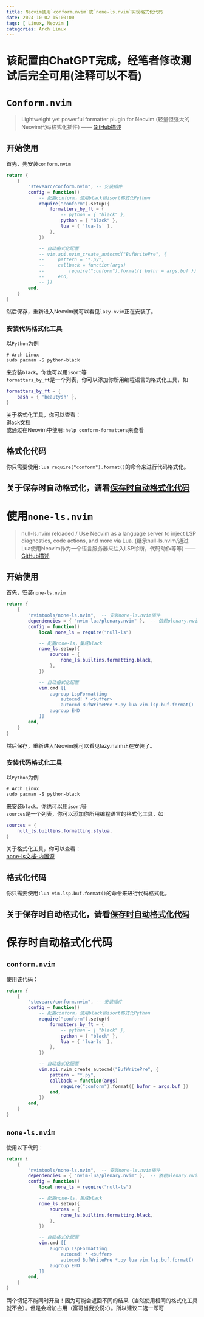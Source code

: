 ```yaml
---
title: Neovim使用`conform.nvim`或`none-ls.nvim`实现格式化代码
date: 2024-10-02 15:00:00
tags: [ Linux, Neovim ]
categories: Arch Linux
---
```

# 该配置由ChatGPT完成，经笔者修改测试后完全可用(注释可以不看)
# `Conform.nvim`
> Lightweight yet powerful formatter plugin for Neovim
> (轻量但强大的Neovim代码格式化插件)
> —— [GitHub描述](https://github.com/stevearc/conform.nvim)
## 开始使用
首先，先安装`conform.nvim`
```lua
return {
    {
        "stevearc/conform.nvim", -- 安装插件
        config = function()
            -- 配置conform，使用black和isort格式化Python
            require("conform").setup({
                formatters_by_ft = {
                    -- python = { "black" },
                    python = { "black" },
                    lua = { 'lua-ls' },
                },
            })

            -- 自动格式化配置
            -- vim.api.nvim_create_autocmd("BufWritePre", {
            --     pattern = "*.py",
            --     callback = function(args)
            --         require("conform").format({ bufnr = args.buf })
            --     end,
            -- })
        end,
    }
}

```
然后保存，重新进入Neovim就可以看见`lazy.nvim`正在安装了。
### 安装代码格式化工具
以`Python`为例
```
# Arch Linux
sudo pacman -S python-black
```
来安装`black`。你也可以用`isort`等\
`formatters_by_ft`是一个列表，你可以添加你所用编程语言的格式化工具，如
```lua
formatters_by_ft = {
    bash = { 'beautysh' },
}
```
关于格式化工具，你可以查看：\
[Black文档](https://github.com/stevearc/conform.nvim?tab=readme-ov-file#formatters)\
或通过在Neovim中使用`:help conform-formatters`来查看
## 格式化代码
你只需要使用`:lua require("conform").format()`的命令来进行代码格式化。
## 关于保存时自动格式化，请看[保存时自动格式化代码](/content/posts/Neovim_cmp_other-fmt.md#保存时自动格式化代码)
# 使用`none-ls.nvim`
> null-ls.nvim reloaded / Use Neovim as a language server to inject LSP diagnostics, code actions, and more via Lua. 
> (继承null-ls.nvim/通过Lua使用Neovim作为一个语言服务器来注入LSP诊断，代码动作等等)
> —— [GitHub描述](https://github.com/nvimtools/none-ls.nvim/)
## 开始使用
首先，安装`none-ls.nvim`
```lua
return {
    {
        "nvimtools/none-ls.nvim",  -- 安装none-ls.nvim插件
        dependencies = { "nvim-lua/plenary.nvim" },  -- 依赖plenary.nvim
        config = function()
            local none_ls = require("null-ls")

            -- 配置none-ls，集成black
            none_ls.setup({
                sources = {
                    none_ls.builtins.formatting.black,
                },
            })

            -- 自动格式化配置
            vim.cmd [[
                augroup LspFormatting
                    autocmd! * <buffer>
                    autocmd BufWritePre *.py lua vim.lsp.buf.format()
                augroup END
            ]]
        end,
    }
}

```
然后保存，重新进入Neovim就可以看见lazy.nvim正在安装了。
### 安装代码格式化工具
以`Python`为例
```
# Arch Linux
sudo pacman -S python-black
```
来安装`black`。你也可以用`isort`等\
`sources`是一个列表，你可以添加你所用编程语言的格式化工具，如
```lua
sources = {
    null_ls.builtins.formatting.stylua,
}
```
关于格式化工具，你可以查看：\
[none-ls文档-内置源](https://github.com/nvimtools/none-ls.nvim/blob/main/doc/BUILTINS.md)
## 格式化代码
你只需要使用`:lua vim.lsp.buf.format()`的命令来进行代码格式化。
## 关于保存时自动格式化，请看[保存时自动格式化代码](/content/posts/Neovim_cmp_other-fmt.md#保存时自动格式化代码)
# 保存时自动格式化代码
## `conform.nvim`
使用该代码：
```lua
return {
    {
        "stevearc/conform.nvim", -- 安装插件
        config = function()
            -- 配置conform，使用black和isort格式化Python
            require("conform").setup({
                formatters_by_ft = {
                    -- python = { "black" },
                    python = { "black" },
                    lua = { 'lua-ls' },
                },
            })

            -- 自动格式化配置
            vim.api.nvim_create_autocmd("BufWritePre", {
                pattern = "*.py",
                callback = function(args)
                    require("conform").format({ bufnr = args.buf })
                end,
            })
        end,
    }
}
```
## `none-ls.nvim`
使用以下代码：
```lua
return {
    {
        "nvimtools/none-ls.nvim",  -- 安装none-ls.nvim插件
        dependencies = { "nvim-lua/plenary.nvim" },  -- 依赖plenary.nvim
        config = function()
            local none_ls = require("null-ls")

            -- 配置none-ls，集成black
            none_ls.setup({
                sources = {
                    none_ls.builtins.formatting.black,
                },
            })

            -- 自动格式化配置
            vim.cmd [[
                augroup LspFormatting
                    autocmd! * <buffer>
                    autocmd BufWritePre *.py lua vim.lsp.buf.format()
                augroup END
            ]]
        end,
    }
}

```
两个切记不能同时开启！因为可能会返回不同的结果（当然使用相同的格式化工具就不会）。但是会增加占用（富哥当我没说:(）。所以建议二选一即可
